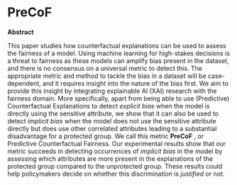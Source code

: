 # PreCoF
**Abstract**


This paper studies how counterfactual explanations can be used to assess the fairness of a model. Using machine learning for high-stakes decisions is a threat to fairness as these models can amplify bias present in the dataset, and there is no consensus on a universal metric to detect this. The appropriate metric and method to tackle the bias in a dataset will be case-dependent, and it requires insight into the nature of the bias first. We aim to provide this insight by integrating explainable AI (XAI) research with the fairness domain. More specifically, apart from being able to use (Predictive) Counterfactual Explanations to detect *explicit bias* when the model is directly using the sensitive attribute, we show that it can also be used to detect *implicit bias* when the model does not use the sensitive attribute directly but does use other correlated attributes leading to a substantial disadvantage for a protected group. We call this metric **PreCoF** , or Predictive Counterfactual Fairness. Our experimental results show that our metric succeeds in detecting occurrences of *implicit bias* in the model by assessing which attributes are more present in the explanations of the protected group compared to the unprotected group. These results could help policymakers decide on whether this discrimination is *justified* or not.
